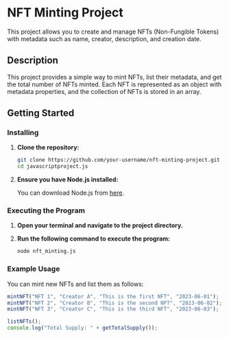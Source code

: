 # NFT Minting Project

This project allows you to create and manage NFTs (Non-Fungible Tokens) with metadata such as name, creator, description, and creation date.

## Description

This project provides a simple way to mint NFTs, list their metadata, and get the total number of NFTs minted. Each NFT is represented as an object with metadata properties, and the collection of NFTs is stored in an array.

## Getting Started

### Installing

1. **Clone the repository:**

    ```bash
    git clone https://github.com/your-username/nft-minting-project.git
    cd javascriptproject.js
    ```

2. **Ensure you have Node.js installed:**
   
    You can download Node.js from [here](https://nodejs.org/).

### Executing the Program

1. **Open your terminal and navigate to the project directory.**
2. **Run the following command to execute the program:**

    ```bash
    node nft_minting.js
    ```

### Example Usage

You can mint new NFTs and list them as follows:

```javascript
mintNFT("NFT 1", "Creator A", "This is the first NFT", "2023-06-01");
mintNFT("NFT 2", "Creator B", "This is the second NFT", "2023-06-02");
mintNFT("NFT 3", "Creator C", "This is the third NFT", "2023-06-03");

listNFTs();
console.log("Total Supply: " + getTotalSupply());
